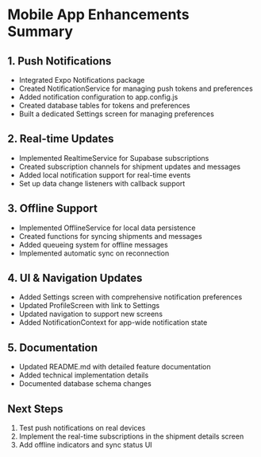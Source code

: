 # Mobile App Enhancements Summary

## 1. Push Notifications
- Integrated Expo Notifications package
- Created NotificationService for managing push tokens and preferences
- Added notification configuration to app.config.js
- Created database tables for tokens and preferences
- Built a dedicated Settings screen for managing preferences

## 2. Real-time Updates
- Implemented RealtimeService for Supabase subscriptions
- Created subscription channels for shipment updates and messages
- Added local notification support for real-time events
- Set up data change listeners with callback support

## 3. Offline Support
- Implemented OfflineService for local data persistence
- Created functions for syncing shipments and messages
- Added queueing system for offline messages
- Implemented automatic sync on reconnection

## 4. UI & Navigation Updates
- Added Settings screen with comprehensive notification preferences
- Updated ProfileScreen with link to Settings
- Updated navigation to support new screens
- Added NotificationContext for app-wide notification state

## 5. Documentation
- Updated README.md with detailed feature documentation
- Added technical implementation details
- Documented database schema changes

## Next Steps
1. Test push notifications on real devices
2. Implement the real-time subscriptions in the shipment details screen
3. Add offline indicators and sync status UI
